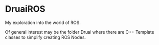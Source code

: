 # DruaiROS

My exploration into the world of ROS.

Of general interest may be the folder Druai where there are C++ Template classes to simplify creating ROS Nodes.
